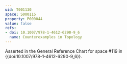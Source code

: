 ```yaml
---
uid: T001130
space: S000116
property: P000044
value: false
refs:
- doi: 10.1007/978-1-4612-6290-9_6
  name: Counterexamples in Topology
---
```


Asserted in the General Reference Chart for space #119 in
{{doi:10.1007/978-1-4612-6290-9_6}}.
